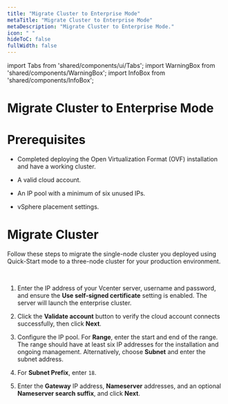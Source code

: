 ```yaml
---
title: "Migrate Cluster to Enterprise Mode"
metaTitle: "Migrate Cluster to Enterprise Mode"
metaDescription: "Migrate Cluster to Enterprise Mode."
icon: " "
hideToC: false
fullWidth: false
---
```


import Tabs from 'shared/components/ui/Tabs';
import WarningBox from 'shared/components/WarningBox';
import InfoBox from 'shared/components/InfoBox';

# Migrate Cluster to Enterprise Mode



# Prerequisites

- Completed deploying the Open Virtualization Format (OVF) installation and have a working cluster.


- A valid cloud account.


- An IP pool with a minimum of six unused IPs.


- vSphere placement settings.



# Migrate Cluster

Follow these steps to migrate the single-node cluster you deployed using Quick-Start mode to a three-node cluster for your production environment.

<br />

1. Enter the IP address of your Vcenter server, username and password, and ensure the **Use self-signed certificate** setting is enabled. The server will launch the enterprise cluster.


2. Click the **Validate account** button to verify the cloud account connects successfully, then click **Next**.


3. Configure the IP pool. For **Range**, enter the start and end of the range. The range should have at least six IP addresses for the installation and ongoing management. Alternatively, choose **Subnet** and enter the subnet address.


4. For **Subnet Prefix**, enter ``18``. 


5. Enter the **Gateway** IP address, **Nameserver** addresses, and an optional **Nameserver search suffix**, and click **Next**.


<br />


<br />


<br />


<br />
